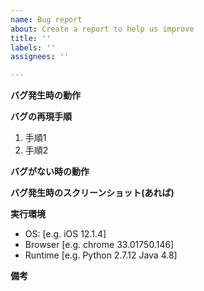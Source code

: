 ```yaml
---
name: Bug report
about: Create a report to help us improve
title: ''
labels: ''
assignees: ''

---
```


**バグ発生時の動作**

**バグの再現手順**
1. 手順1
1. 手順2 

**バグがない時の動作**

**バグ発生時のスクリーンショット(あれば)**

**実行環境**
 - OS: [e.g. iOS 12.1.4]
 - Browser [e.g. chrome 33.01750.146]
 - Runtime [e.g. Python 2.7.12 Java 4.8]

**備考**

